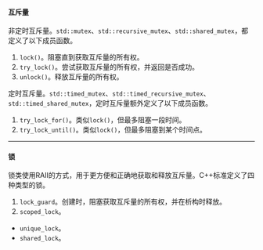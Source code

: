 #### 互斥量

非定时互斥量。`std::mutex`、`std::recursive_mutex`、`std::shared_mutex`，都定义了以下成员函数。

1. `lock()`。阻塞直到获取互斥量的所有权。
2. `try_lock()`。尝试获取互斥量的所有权，并返回是否成功。
3. `unlock()`。释放互斥量的所有权。

定时互斥量。`std::timed_mutex`、`std::timed_recursive_mutex`、`std::timed_shared_mutex`，定时互斥量额外定义了以下成员函数。

1. `try_lock_for()`。类似`lock()`，但最多阻塞一段时间。
2. `try_lock_until()`。类似`lock()`，但最多阻塞到某个时间点。

---

#### 锁

锁类使用RAII的方式，用于更方便和正确地获取和释放互斥量。C++标准定义了四种类型的锁。

1. `lock_guard`。创建时，阻塞获取互斥量的所有权，并在析构时释放。
2. `scoped_lock`。

* `unique_lock`。
* `shared_lock`。